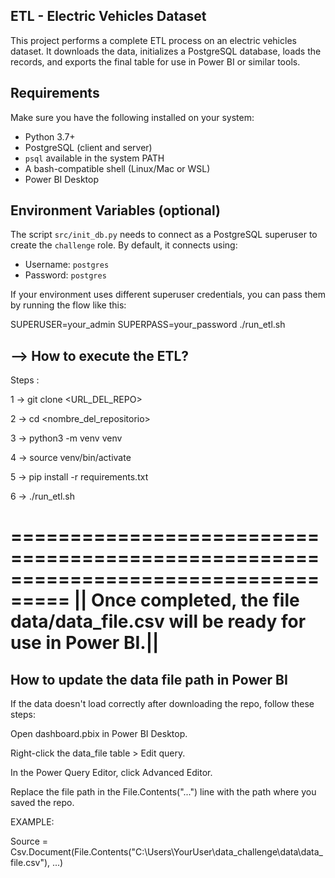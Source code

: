 
## ETL - Electric Vehicles Dataset

This project performs a complete ETL process on an electric vehicles dataset. It downloads the data, initializes a PostgreSQL database, loads the records, and exports the final table for use in Power BI or similar tools.

## Requirements

Make sure you have the following installed on your system:

- Python 3.7+
- PostgreSQL (client and server)
- `psql` available in the system PATH
- A bash-compatible shell (Linux/Mac or WSL)
- Power BI Desktop


## Environment Variables (optional)

The script `src/init_db.py` needs to connect as a PostgreSQL superuser to create the `challenge` role. By default, it connects using:

- Username: `postgres`
- Password: `postgres`

If your environment uses different superuser credentials, you can pass them by running the flow like this:

SUPERUSER=your_admin SUPERPASS=your_password ./run_etl.sh


## --> How to execute the ETL?

Steps :

1 -> git clone <URL_DEL_REPO>

2 -> cd <nombre_del_repositorio>

3 -> python3 -m venv venv

4 -> source venv/bin/activate

5 -> pip install -r requirements.txt

6 -> ./run_etl.sh

===================================================================================
|| Once completed, the file data/data_file.csv will be ready for use in Power BI.||
===================================================================================


## How to update the data file path in Power BI

If the data doesn't load correctly after downloading the repo, follow these steps:

Open dashboard.pbix in Power BI Desktop.

Right-click the data_file table > Edit query.

In the Power Query Editor, click Advanced Editor.

Replace the file path in the File.Contents("...") line with the path where you saved the repo.


EXAMPLE:

Source = Csv.Document(File.Contents("C:\\Users\YourUser\data_challenge\data\data_file.csv"), ...)

